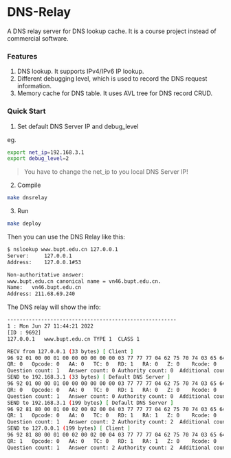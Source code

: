 # DNS-Relay
A DNS relay server for DNS lookup cache. It is a course project instead of commercial software. 



### Features

1. DNS lookup. It supports IPv4/IPv6 IP lookup.
2. Different debugging level, which is used to record the DNS request information.
3. Memory cache for DNS table. It uses AVL tree for DNS record CRUD.





### Quick Start

1. Set default DNS Server IP and debug_level

eg.

```bash
export net_ip=192.168.3.1
export debug_level=2
```

> You have to change the net_ip to you local DNS Server IP!

2. Compile 

```bash
make dnsrelay
```

3. Run

```bash
make deploy
```



Then you can use the DNS Relay like this:

```bash
$ nslookup www.bupt.edu.cn 127.0.0.1 
Server:		127.0.0.1
Address:	127.0.0.1#53

Non-authoritative answer:
www.bupt.edu.cn	canonical name = vn46.bupt.edu.cn.
Name:	vn46.bupt.edu.cn
Address: 211.68.69.240
```

The DNS relay will show the info:

```bash
-------------------------------------------------------
1 : Mon Jun 27 11:44:21 2022
[ID : 9692]
127.0.0.1	www.bupt.edu.cn	TYPE 1	CLASS 1

RECV from 127.0.0.1 (33 bytes) [ Client ]
96 92 01 00 00 01 00 00 00 00 00 00 03 77 77 77 04 62 75 70 74 03 65 64 75 02 63 6e 00 00 01 00 01 
QR: 0	Opcode: 0	AA: 0	TC: 0	RD: 1	RA: 0	Z: 0	Rcode: 0	
Question count: 1	Answer count: 0	Authority count: 0	Additional count: 0	
SEND to 192.168.3.1 (33 bytes) [ Default DNS Server ]
96 92 01 00 00 01 00 00 00 00 00 00 03 77 77 77 04 62 75 70 74 03 65 64 75 02 63 6e 00 00 01 00 01 
QR: 0	Opcode: 0	AA: 0	TC: 0	RD: 1	RA: 0	Z: 0	Rcode: 0	
Question count: 1	Answer count: 0	Authority count: 0	Additional count: 0	
SEND to 192.168.3.1 (199 bytes) [ Default DNS Server ]
96 92 81 80 00 01 00 02 00 02 00 04 03 77 77 77 04 62 75 70 74 03 65 64 75 02 63 6e 00 00 01 00 01 c0 0c 00 05 00 01 00 00 0d 5b 00 07 04 76 6e 34 36 c0 10 c0 2d 00 01 00 01 00 00 1b f9 00 04 d3 44 45 f0 c0 10 00 02 00 01 00 00 02 7e 00 0d 02 6e 73 07 62 75 70 74 6e 65 74 c0 15 c0 10 00 02 00 01 00 00 02 7e 00 06 03 67 75 73 c0 53 c0 50 00 01 00 01 00 00 65 a2 00 04 ca 70 0a 25 c0 69 00 01 00 01 00 02 9d cf 00 04 ca 70 0a 24 c0 50 00 1c 00 01 00 00 56 8a 00 10 20 01 0d a8 02 02 00 10 00 00 00 00 00 00 00 37 c0 69 00 1c 00 01 00 00 56 8a 00 10 20 01 0d a8 02 02 00 10 00 00 00 00 00 00 00 36 
QR: 1	Opcode: 0	AA: 0	TC: 0	RD: 1	RA: 1	Z: 0	Rcode: 0	
Question count: 1	Answer count: 2	Authority count: 2	Additional count: 4	
SEND to 127.0.0.1 (199 bytes) [ Client ]
96 92 81 80 00 01 00 02 00 02 00 04 03 77 77 77 04 62 75 70 74 03 65 64 75 02 63 6e 00 00 01 00 01 c0 0c 00 05 00 01 00 00 0d 5b 00 07 04 76 6e 34 36 c0 10 c0 2d 00 01 00 01 00 00 1b f9 00 04 d3 44 45 f0 c0 10 00 02 00 01 00 00 02 7e 00 0d 02 6e 73 07 62 75 70 74 6e 65 74 c0 15 c0 10 00 02 00 01 00 00 02 7e 00 06 03 67 75 73 c0 53 c0 50 00 01 00 01 00 00 65 a2 00 04 ca 70 0a 25 c0 69 00 01 00 01 00 02 9d cf 00 04 ca 70 0a 24 c0 50 00 1c 00 01 00 00 56 8a 00 10 20 01 0d a8 02 02 00 10 00 00 00 00 00 00 00 37 c0 69 00 1c 00 01 00 00 56 8a 00 10 20 01 0d a8 02 02 00 10 00 00 00 00 00 00 00 36 
QR: 1	Opcode: 0	AA: 0	TC: 0	RD: 1	RA: 1	Z: 0	Rcode: 0	
Question count: 1	Answer count: 2	Authority count: 2	Additional count: 4	
```

